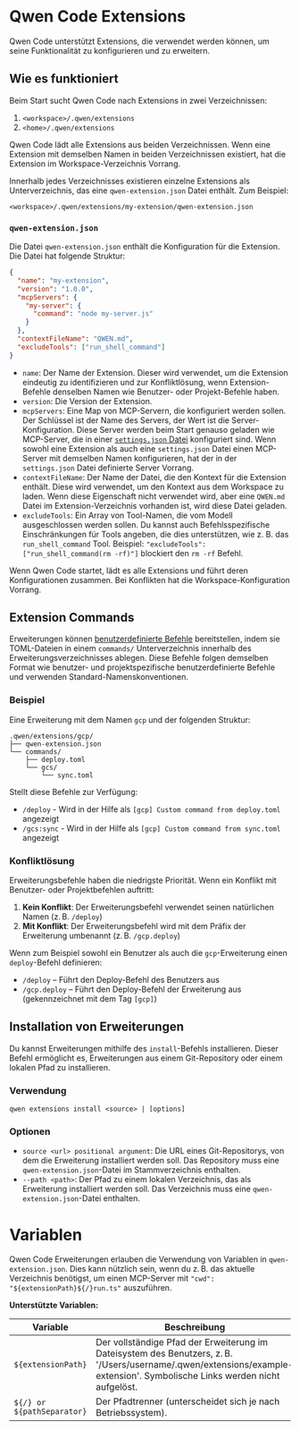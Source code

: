 # Qwen Code Extensions

Qwen Code unterstützt Extensions, die verwendet werden können, um seine Funktionalität zu konfigurieren und zu erweitern.

## Wie es funktioniert

Beim Start sucht Qwen Code nach Extensions in zwei Verzeichnissen:

1.  `<workspace>/.qwen/extensions`
2.  `<home>/.qwen/extensions`

Qwen Code lädt alle Extensions aus beiden Verzeichnissen. Wenn eine Extension mit demselben Namen in beiden Verzeichnissen existiert, hat die Extension im Workspace-Verzeichnis Vorrang.

Innerhalb jedes Verzeichnisses existieren einzelne Extensions als Unterverzeichnis, das eine `qwen-extension.json` Datei enthält. Zum Beispiel:

`<workspace>/.qwen/extensions/my-extension/qwen-extension.json`

### `qwen-extension.json`

Die Datei `qwen-extension.json` enthält die Konfiguration für die Extension. Die Datei hat folgende Struktur:

```json
{
  "name": "my-extension",
  "version": "1.0.0",
  "mcpServers": {
    "my-server": {
      "command": "node my-server.js"
    }
  },
  "contextFileName": "QWEN.md",
  "excludeTools": ["run_shell_command"]
}
```

- `name`: Der Name der Extension. Dieser wird verwendet, um die Extension eindeutig zu identifizieren und zur Konfliktlösung, wenn Extension-Befehle denselben Namen wie Benutzer- oder Projekt-Befehle haben.
- `version`: Die Version der Extension.
- `mcpServers`: Eine Map von MCP-Servern, die konfiguriert werden sollen. Der Schlüssel ist der Name des Servers, der Wert ist die Server-Konfiguration. Diese Server werden beim Start genauso geladen wie MCP-Server, die in einer [`settings.json` Datei](./cli/configuration.md) konfiguriert sind. Wenn sowohl eine Extension als auch eine `settings.json` Datei einen MCP-Server mit demselben Namen konfigurieren, hat der in der `settings.json` Datei definierte Server Vorrang.
- `contextFileName`: Der Name der Datei, die den Kontext für die Extension enthält. Diese wird verwendet, um den Kontext aus dem Workspace zu laden. Wenn diese Eigenschaft nicht verwendet wird, aber eine `QWEN.md` Datei im Extension-Verzeichnis vorhanden ist, wird diese Datei geladen.
- `excludeTools`: Ein Array von Tool-Namen, die vom Modell ausgeschlossen werden sollen. Du kannst auch Befehlsspezifische Einschränkungen für Tools angeben, die dies unterstützen, wie z. B. das `run_shell_command` Tool. Beispiel: `"excludeTools": ["run_shell_command(rm -rf)"]` blockiert den `rm -rf` Befehl.

Wenn Qwen Code startet, lädt es alle Extensions und führt deren Konfigurationen zusammen. Bei Konflikten hat die Workspace-Konfiguration Vorrang.

## Extension Commands

Erweiterungen können [benutzerdefinierte Befehle](./cli/commands.md#custom-commands) bereitstellen, indem sie TOML-Dateien in einem `commands/` Unterverzeichnis innerhalb des Erweiterungsverzeichnisses ablegen. Diese Befehle folgen demselben Format wie benutzer- und projektspezifische benutzerdefinierte Befehle und verwenden Standard-Namenskonventionen.

### Beispiel

Eine Erweiterung mit dem Namen `gcp` und der folgenden Struktur:

```
.qwen/extensions/gcp/
├── qwen-extension.json
└── commands/
    ├── deploy.toml
    └── gcs/
        └── sync.toml
```

Stellt diese Befehle zur Verfügung:

- `/deploy` - Wird in der Hilfe als `[gcp] Custom command from deploy.toml` angezeigt
- `/gcs:sync` - Wird in der Hilfe als `[gcp] Custom command from sync.toml` angezeigt

### Konfliktlösung

Erweiterungsbefehle haben die niedrigste Priorität. Wenn ein Konflikt mit Benutzer- oder Projektbefehlen auftritt:

1. **Kein Konflikt**: Der Erweiterungsbefehl verwendet seinen natürlichen Namen (z. B. `/deploy`)
2. **Mit Konflikt**: Der Erweiterungsbefehl wird mit dem Präfix der Erweiterung umbenannt (z. B. `/gcp.deploy`)

Wenn zum Beispiel sowohl ein Benutzer als auch die `gcp`-Erweiterung einen `deploy`-Befehl definieren:

- `/deploy` – Führt den Deploy-Befehl des Benutzers aus
- `/gcp.deploy` – Führt den Deploy-Befehl der Erweiterung aus (gekennzeichnet mit dem Tag `[gcp]`)

## Installation von Erweiterungen

Du kannst Erweiterungen mithilfe des `install`-Befehls installieren. Dieser Befehl ermöglicht es, Erweiterungen aus einem Git-Repository oder einem lokalen Pfad zu installieren.

### Verwendung

`qwen extensions install <source> | [options]`

### Optionen

- `source <url> positional argument`: Die URL eines Git-Repositorys, von dem die Erweiterung installiert werden soll. Das Repository muss eine `qwen-extension.json`-Datei im Stammverzeichnis enthalten.
- `--path <path>`: Der Pfad zu einem lokalen Verzeichnis, das als Erweiterung installiert werden soll. Das Verzeichnis muss eine `qwen-extension.json`-Datei enthalten.

# Variablen

Qwen Code Erweiterungen erlauben die Verwendung von Variablen in `qwen-extension.json`. Dies kann nützlich sein, wenn du z. B. das aktuelle Verzeichnis benötigst, um einen MCP-Server mit `"cwd": "${extensionPath}${/}run.ts"` auszuführen.

**Unterstützte Variablen:**

| Variable                   | Beschreibung                                                                                                                                              |
| -------------------------- | --------------------------------------------------------------------------------------------------------------------------------------------------------- |
| `${extensionPath}`         | Der vollständige Pfad der Erweiterung im Dateisystem des Benutzers, z. B. '/Users/username/.qwen/extensions/example-extension'. Symbolische Links werden nicht aufgelöst. |
| `${/} or ${pathSeparator}` | Der Pfadtrenner (unterscheidet sich je nach Betriebssystem).                                                                                              |